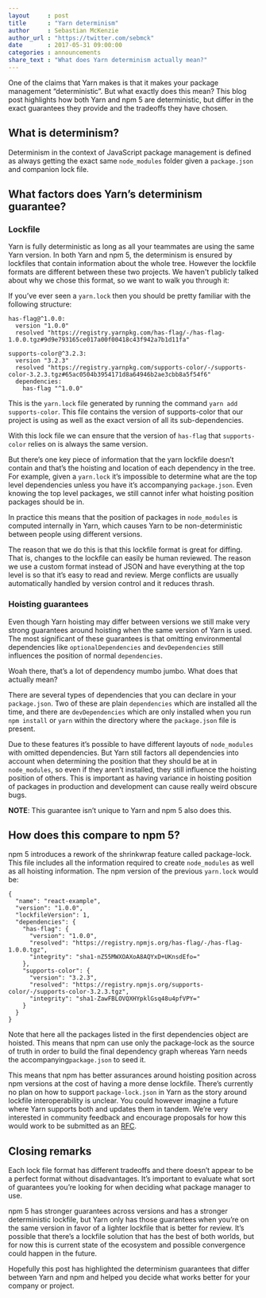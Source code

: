 ```yaml
---
layout     : post
title      : "Yarn determinism"
author     : Sebastian McKenzie
author_url : "https://twitter.com/sebmck"
date       : 2017-05-31 09:00:00
categories : announcements
share_text : "What does Yarn determinism actually mean?"
---
```


One of the claims that Yarn makes is that it makes your package management “deterministic”. But what exactly does this mean? This blog post highlights how both Yarn and npm 5 are deterministic, but differ in the exact guarantees they provide and the tradeoffs they have chosen.

## What is determinism?

Determinism in the context of JavaScript package management is defined as always getting the exact same `node_modules` folder given a `package.json` and companion lock file.

## What factors does Yarn’s determinism guarantee?

### Lockfile

Yarn is fully deterministic as long as all your teammates are using the same Yarn version. In both Yarn and npm 5, the determinism is ensured by lockfiles that contain information about the whole tree. However the lockfile formats are different between these two projects. We haven't publicly talked about why we chose this format, so we want to walk you through it:

If you’ve ever seen a `yarn.lock` then you should be pretty familiar with the following structure:

```
has-flag@^1.0.0:
  version "1.0.0"
  resolved "https://registry.yarnpkg.com/has-flag/-/has-flag-1.0.0.tgz#9d9e793165ce017a00f00418c43f942a7b1d11fa"

supports-color@^3.2.3:
  version "3.2.3"
  resolved "https://registry.yarnpkg.com/supports-color/-/supports-color-3.2.3.tgz#65ac0504b3954171d8a64946b2ae3cbb8a5f54f6"
  dependencies:
    has-flag "^1.0.0"
```

This is the `yarn.lock` file generated by running the command `yarn add supports-color`. This file contains the version of supports-color that our project is using as well as the exact version of all its sub-dependencies.

With this lock file we can ensure that the version of `has-flag` that `supports-color` relies on is always the same version.

But there’s one key piece of information that the yarn lockfile doesn’t contain and that’s the hoisting and location of each dependency in the tree. For example, given a `yarn.lock` it’s impossible to determine what are the top level dependencies unless you have it’s accompanying `package.json`. Even knowing the top level packages, we still cannot infer what hoisting position packages should be in.

In practice this means that the position of packages in `node_modules` is computed internally in Yarn, which causes Yarn to be non-deterministic between people using different versions.

The reason that we do this is that this lockfile format is great for diffing. That is, changes to the lockfile can easily be human reviewed. The reason we use a custom format instead of JSON and have everything at the top level is so that it’s easy to read and review. Merge conflicts are usually automatically handled by version control and it reduces thrash.

### Hoisting guarantees

Even though Yarn hoisting may differ between versions we still make very strong guarantees around hoisting when the same version of Yarn is used. The most significant of these guarantees is that omitting environmental dependencies like `optionalDependencies` and `devDependencies` still influences the position of normal `dependencies`.

Woah there, that’s a lot of dependency mumbo jumbo. What does that actually mean?

There are several types of dependencies that you can declare in your `package.json`. Two of these are plain `dependencies` which are installed all the time, and there are `devDependencies` which are only installed when you run `npm install` or `yarn` within the directory where the `package.json` file is present.

Due to these features it’s possible to have different layouts of `node_modules` with omitted dependencies. But Yarn still factors all dependencies into account when determining the position that they should be at in `node_modules`, so even if they aren’t installed, they still influence the hoisting position of others. This is important as having variance in hoisting position of packages in production and development can cause really weird obscure bugs.

**NOTE**: This guarantee isn’t unique to Yarn and npm 5 also does this.

## How does this compare to npm 5?

npm 5 introduces a rework of the shrinkwrap feature called package-lock. This file includes all the information required to create `node_modules` as well as all hoisting information. The npm version of the previous `yarn.lock` would be:

```
{
  "name": "react-example",
  "version": "1.0.0",
  "lockfileVersion": 1,
  "dependencies": {
    "has-flag": {
      "version": "1.0.0",
      "resolved": "https://registry.npmjs.org/has-flag/-/has-flag-1.0.0.tgz",
      "integrity": "sha1-nZ55MWXOAXoA8AQYxD+UKnsdEfo="
    },
    "supports-color": {
      "version": "3.2.3",
      "resolved": "https://registry.npmjs.org/supports-color/-/supports-color-3.2.3.tgz",
      "integrity": "sha1-ZawFBLOVQXHYpklGsq48u4pfVPY="
    }
  }
}
```

Note that here all the packages listed in the first dependencies object are hoisted. This means that npm can use only the package-lock as the source of truth in order to build the final dependency graph whereas Yarn needs the accompanying`package.json` to seed it.

This means that npm has better assurances around hoisting position across npm versions at the cost of having a more dense lockfile. There’s currently no plan on how to support `package-lock.json` in Yarn as the story around lockfile interoperability is unclear. You could however imagine a future where Yarn supports both and updates them in tandem. We’re very interested in community feedback and encourage proposals for how this would work to be submitted as an [RFC](https://github.com/yarnpkg/rfcs).

## Closing remarks

Each lock file format has different tradeoffs and there doesn’t appear to be a perfect format without disadvantages. It’s important to evaluate what sort of guarantees you’re looking for when deciding what package manager to use.

npm 5 has stronger guarantees across versions and has a stronger deterministic lockfile, but Yarn only has those guarantees when you’re on the same version in favor of a lighter lockfile that is better for review. It’s possible that there’s a lockfile solution that has the best of both worlds, but for now this is current state of the ecosystem and possible convergence could happen in the future.

Hopefully this post has highlighted the determinism guarantees that differ between Yarn and npm and helped you decide what works better for your company or project.
